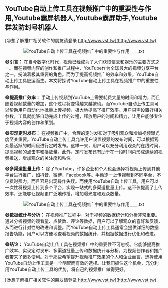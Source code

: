 ## **YouTube自动上传工具在视频推广中的重要性与作用,Youtube霸屏机器人,Youtube霸屏助手,Youtube群发防封号机器人**

[😍想了解推广相关软件的朋友请登录 http://www.vst.tw](http://www.vst.tw)

 <center><img src="https://vst.tw/MP4/tuiguang/png/5.png" alt="YouTube自动上传工具在视频推广中的重要性与作用____.txt"></center>

**😄引言：**
在当今数字化时代，视频已经成为了人们获取信息和娱乐的主要方式之一。而在视频内容的创作和推广过程中，YouTube作为全球最大的视频分享平台之一，扮演着极其重要的角色。而为了提高视频推广的效率和效果，YouTube自动上传工具应运而生。本文将探讨YouTube自动上传工具在视频推广中的重要性与作用。

**😄提高推广效率：**
手动上传视频到YouTube上需要耗费大量的时间和精力，而且随着视频数量的增加，这个过程将变得越来越繁琐。而YouTube自动上传工具可以帮助用户自动化地批量上传视频，极大地提高了推广效率。用户只需设置好相关参数，工具就能够自动完成上传的过程，释放用户的时间和精力，让用户能够专注于视频内容的创作和策划。

**😄实现定时发布：**
在视频推广中，合理的定时发布对于吸引观众和增加视频曝光度至关重要。YouTube自动上传工具允许用户设置视频的发布时间，可以根据观众最活跃的时间段进行定时发布。这样一来，用户可以充分利用观众的在线时间，提高视频的点击率和播放量。此外，定时发布还有助于在一段时间内形成连续的视频推送，增加观众的关注度和粘性。

**😄多渠道批量上传：**
除了YouTube，许多企业和个人也会选择将视频上传到其他平台进行推广，如抖音、微博、Facebook等。手动逐一上传视频到不同平台，不仅费时费力，而且容易出现操作失误。而使用YouTube自动上传工具，用户可以一次性将视频上传到多个平台，实现一站式的多渠道批量上传。这不仅提高了上传效率，还能够让视频更广泛地传播，增加曝光度和观众数量。

 <center><img src="https://vst.tw/MP4/tuiguang/png/1.png" alt="YouTube自动上传工具在视频推广中的重要性与作用____.txt"></center>

**😄数据统计与分析：**
在视频推广过程中，对于视频的数据统计和分析非常重要。通过分析视频的观看量、点赞数、评论等数据，用户可以了解观众的喜好和反馈，从而进行针对性的改进和调整。而YouTube自动上传工具通常会提供详细的数据报告功能，用户可以方便地查看视频的数据统计，并根据数据进行优化和改进。

**😄结论：**
YouTube自动上传工具在视频推广中的重要性不可忽视。它能够提高推广效率、实现定时发布、多渠道批量上传和数据统计与分析，为视频创作者和推广者带来了诸多便利。对于那些希望提升视频推广效果的个人和企业而言，选择使用YouTube自动上传工具是一个明智而有效的选择。让我们抓住这个机会，充分利用YouTube自动上传工具的优势，将自己的视频推广做得更好。

[😍想了解推广相关软件的朋友请登录 http://www.vst.tw](http://www.vst.tw)



